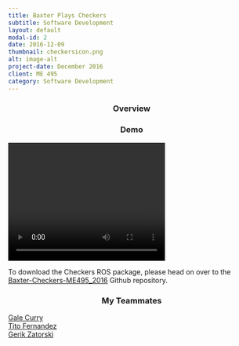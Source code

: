 ```yaml
---
title: Baxter Plays Checkers
subtitle: Software Development
layout: default
modal-id: 2
date: 2016-12-09
thumbnail: checkersicon.png
alt: image-alt
project-date: December 2016
client: ME 495
category: Software Development
---
```

<center><h3>Overview</h3></center>

<center><h3>Demo</h3></center>
<video width="320" height="240" controls>
  <source src="img/portfolio/2/onemove.mp4" type="video/mp4">
  Your browser does not support the video tag.
  Please view the Checkers demo clip on Vimeo using this <a href="https://vimeo.com/195051138">link</a>.
</video>

To download the Checkers ROS package, please head on over to the <a href="https://github.com/enginerd887/Baxter-Checkers-ME495_2016">Baxter-Checkers-ME495_2016</a> Github repository.

<center><h3>My Teammates</h3></center>
<a href="https://github.com/gcurry730">Gale Curry</a><br>
<a href="https://github.com/enginerd887">Tito Fernandez</a><br>
<a href="https://github.com/gerikzatorski">Gerik Zatorski</a><br>
